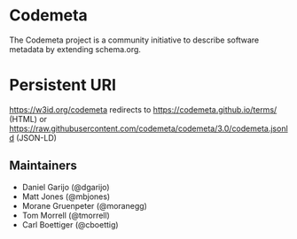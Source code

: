 # Codemeta
The Codemeta project is a community initiative to describe software metadata by extending schema.org.

# Persistent URI 
https://w3id.org/codemeta redirects to https://codemeta.github.io/terms/ (HTML) or https://raw.githubusercontent.com/codemeta/codemeta/3.0/codemeta.jsonld (JSON-LD)


## Maintainers    
- Daniel Garijo (@dgarijo)
- Matt Jones (@mbjones)
- Morane Gruenpeter (@moranegg)
- Tom Morrell (@tmorrell)
- Carl Boettiger (@cboettig)

